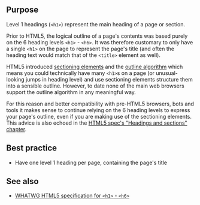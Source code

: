 ## Purpose

Level 1 headings (`<h1>`) represent the main heading of a page or section.

Prior to HTML5, the logical outline of a page's contents was based purely on the 6 heading levels `<h1>` - `<h6>`. It was therefore customary to only have a single `<h1>` on the page to represent the page's title (and often the heading text would match that of the `<title>` element as well).

HTML5 introduced [sectioning elements](https://html.spec.whatwg.org/multipage/dom.html#sectioning-content-2) and the [outline algorithm](https://html.spec.whatwg.org/multipage/semantics.html#outlines) which means you could technically have many `<h1>`s on a page (or unusual-looking jumps in heading level) and use sectioning elements structure them into a sensible outline. However, to date none of the main web browsers support the outline algorithm in any meaningful way.

For this reason and better compatibility with pre-HTML5 browsers, bots and tools it makes sense to continue relying on the 6 heading levels to express your page's outline, even if you are making use of the sectioning elements. This advice is also echoed in the [HTML5 spec's "Headings and sections" chapter](https://html.spec.whatwg.org/multipage/semantics.html#headings-and-sections).


## Best practice

* Have one level 1 heading per page, containing the page's title


## See also

* [WHATWG HTML5 specification for `<h1>` - `<h6>`](https://html.spec.whatwg.org/multipage/semantics.html#the-h1,-h2,-h3,-h4,-h5,-and-h6-elements)
